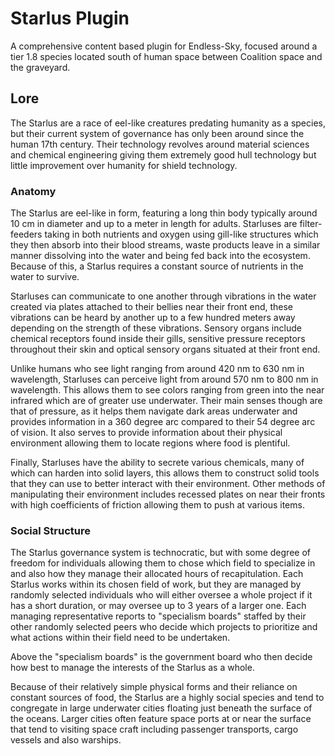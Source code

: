 # Starlus Plugin

A comprehensive content based plugin for Endless-Sky, focused around a tier 1.8 species located south of human space between Coalition space and the graveyard.

## Lore

The Starlus are a race of eel-like creatures predating humanity as a species, but their current system of governance has only been around since the human 17th century.
Their technology revolves around material sciences and chemical engineering giving them extremely good hull technology but little improvement over humanity for shield technology.

### Anatomy

The Starlus are eel-like in form, featuring a long thin body typically around 10 cm in diameter and up to a meter in length for adults.
Starluses are filter-feeders taking in both nutrients and oxygen using gill-like structures which they then absorb into their blood streams, waste products leave in a similar manner dissolving into the water and being fed back into the ecosystem. Because of this, a Starlus requires a constant source of nutrients in the water to survive.

Starluses can communicate to one another through vibrations in the water created via plates attached to their bellies near their front end, these vibrations can be heard by another up to a few hundred meters away depending on the strength of these vibrations.
Sensory organs include chemical receptors found inside their gills, sensitive pressure receptors throughout their skin and optical sensory organs situated at their front end.

Unlike humans who see light ranging from around 420 nm to 630 nm in wavelength, Starluses can perceive light from around 570 nm to 800 nm in wavelength. This allows them to see colors ranging from green into the near infrared which are of greater use underwater.
Their main senses though are that of pressure, as it helps them navigate dark areas underwater and provides information in a 360 degree arc compared to their 54 degree arc of vision. It also serves to provide information about their physical environment allowing them to locate regions where food is plentiful.

Finally, Starluses have the ability to secrete various chemicals, many of which can harden into solid layers, this allows them to construct solid tools that they can use to better interact with their environment. Other methods of manipulating their environment includes recessed plates on near their fronts with high coefficients of friction allowing them to push at various items.

### Social Structure

The Starlus governance system is technocratic, but with some degree of freedom for individuals allowing them to chose which field to specialize in and also how they manage their allocated hours of recapitulation.
Each Starlus works within its chosen field of work, but they are managed by randomly selected individuals who will either oversee a whole project if it has a short duration, or may oversee up to 3 years of a larger one.
Each managing representative reports to "specialism boards" staffed by their other randomly selected peers who decide which projects to prioritize and what actions within their field need to be undertaken.

Above the "specialism boards" is the government board who then decide how best to manage the interests of the Starlus as a whole.

Because of their relatively simple physical forms and their reliance on constant sources of food, the Starlus are a highly social species and tend to congregate in large underwater cities floating just beneath the surface of the oceans.
Larger cities often feature space ports at or near the surface that tend to visiting space craft including passenger transports, cargo vessels and also warships.

